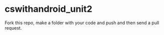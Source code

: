 # cswithandroid_unit2
Fork this repo, make a folder with your code and push and then send a pull request. 
